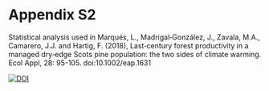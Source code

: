 # Appendix S2

Statistical analysis used in Marqués, L., Madrigal‐González, J., Zavala, M.A., Camarero, J.J. and Hartig, F. (2018), Last‐century forest productivity in a managed dry‐edge Scots pine population: the two sides of climate warming. Ecol Appl, 28: 95-105. doi:10.1002/eap.1631

[![DOI](https://zenodo.org/badge/DOI/10.5281/zenodo.4171719.svg)](https://doi.org/10.5281/zenodo.4171719)
